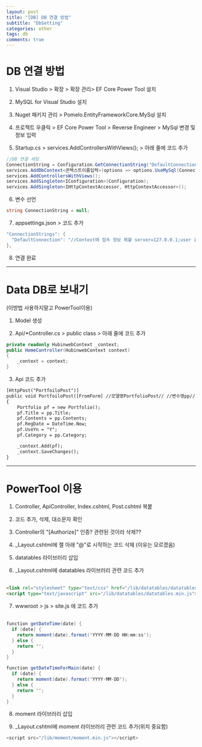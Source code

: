 ```yaml
---
layout: post
title: "[DB] DB 연결 방법"
subtitle: "DbSetting"
categories: other
tags: db
comments: true
---
```


# DB 연결 방법

1. Visual Studio > 확장 > 확장 관리> EF Core Power Tool 설치

2. MySQL for Visual Studio 설치

3. Nuget 패키지 관리 > Pomelo.EntityFrameworkCore.MySql 설치

4. 프로젝트 우클릭 > EF Core Power Tool > Reverse Engineer > MySql 변경 및  정보 입력

5. Startup.cs > services.AddControllersWithViews(); > 아래 줄에 코드 추가
  ```c#
  //DB 연결 세팅
  ConnectionString = Configuration.GetConnectionString("DefaultConnection");
  services.AddDbContext<콘텍스트이름입력>(options => options.UseMySql(ConnectionString, 콘텍스트에 접속 정보 관련 버전 복붙ㅏMicrosoft.EntityFrameworkCore.ServerVersion.Parse("10.6.5-mariadb")ㅓ));
  services.AddControllersWithViews();
  services.AddSingleton<IConfiguration>(Configuration);
  services.AddSingleton<IHttpContextAccessor, HttpContextAccessor>();
  ```

6. 변수 선언
  ```c#
  string ConnectionString = null;
  ```

7. appsettings.json > 코드 추가
  ```c#
  "ConnectionStrings": {
    "DefaultConnection": "//Context에 접속 정보 복붙 server=127.0.0.1;user id=root;password=0000;database=hubinweb//"
  },
  ```

8. 연결 완료

* * *

# Data DB로 보내기
(이방법 사용하지말고 PowerTool이용)

1. Model 생성

2. Api/*Controller.cs > public class > 아래 줄에 코드 추가
  ```c#
  private readonly HubinwebContext _context;
  public HomeController(HubinwebContext context)
  {
      _context = context;
  }
  ```

3. Api 코드 추가
  ```html
  [HttpPost("PortfoiloPost")]
  public void PortfoiloPost([FromForm] //모델명PortfolioPost// //변수명pp//)
  {
      Portfolio pf = new Portfolio();
      pf.Title = pp.Title;
      pf.Contents = pp.Contents;
      pf.RegDate = DateTime.Now;
      pf.UseYn = "Y";
      pf.Category = pp.Category;

      _context.Add(pf);
      _context.SaveChanges();
  }
  ```

* * *

# PowerTool 이용
1. Controller, ApiController, Index.cshtml, Post.cshtml 복붙

2. 코드 추가, 삭제, 대소문자 확인

3. Controller의 "[Authorize]" 인증? 관련된 것이라 삭제??

4. _Layout.cshtml에 잴 아래 "@"로 시작하는 코드 삭제 (이유는 모르겠음)

5. datatables 라이브러리 삽입

6. _Layout.cshtml에 datatables 라이브러리 관련 코드 추가</br></br>
  ```html
  <link rel="stylesheet" type="text/css" href="/lib/datatables/datatables.min.css" />
  <script type="text/javascript" src="/lib/datatables/datatables.min.js"></script>
  ```

7. wwwroot > js > site.js 에 코드 추가</br></br>
  ```c#
  function getDateTime(date) {
    if (date) {
      return moment(date).format('YYYY-MM-DD HH:mm:ss');
    } else {
      return '';
    }
  }

  function getDateTimeForMain(date) {
    if (date) {
      return moment(date).format('YYYY-MM-DD');
    } else {
      return '';
    }
  }
  ```

8. moment 라이브러리 삽입

9. _Layout.cshtml에 moment 라이브러리 관련 코드 추가(위치 중요함)
  ```c#
  <script src="/lib/moment/moment.min.js"></script>
  ```
